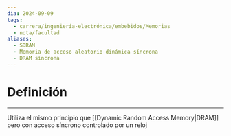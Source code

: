 ```yaml
---
dia: 2024-09-09
tags:
  - carrera/ingeniería-electrónica/embebidos/Memorias
  - nota/facultad
aliases:
  - SDRAM
  - Memoria de acceso aleatorio dinámica síncrona
  - DRAM síncrona
---
```

# Definición
---
Utiliza el mismo principio que [[Dynamic Random Access Memory|DRAM]] pero con acceso síncrono controlado por un reloj
